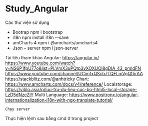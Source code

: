 # Study_Angular
Các thư viện sử dụng
-	Bootrap
npm i bootstrap
-	i18n
npm install i18n --save
-	amCharts 4
npm i @amcharts/amcharts4
-	Json – server
npm i json-server

Tài liệu tham khảo
Angular: 
    https://angular.io/
    https://www.youtube.com/watch?v=NS6P1fpU77o&list=PLVmX3uPQtp3vXOXUOl8gDIA_43_pmIdFN
    https://www.youtube.com/channel/UCimfxQScb7TQFLmVgQfbrAA
    https://stackblitz.com/@anhtricky
Chart:
    https://www.amcharts.com/docs/v4/reference/
Localstorage:
    https://viblo.asia/p/luu-tru-du-lieu-cuc-bo-html5-local-storage-LzD5dNzeZjY
Multi Language:
		https://www.positronx.io/angular-internationalization-i18n-with-ngx-translate-tutorial/
    
    Chạy server
Thực hiện lệnh sau bằng cmd ở trong project
 
 

